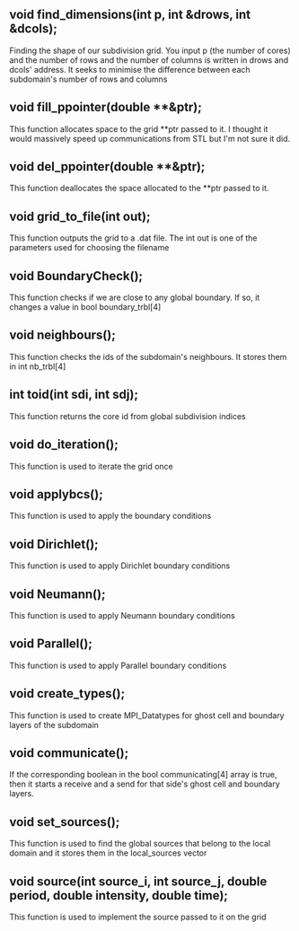 ## void  find_dimensions(int  p, int  &drows, int  &dcols);
Finding the shape of our subdivision grid. You input p (the number of cores) and the number of rows and the number of columns is written in drows and dcols' address.
It seeks to minimise the difference between each subdomain's number of rows and columns
## void  fill_ppointer(double  **&ptr);
This function allocates space to the grid **ptr passed to it.
I thought it would massively speed up communications from STL but I'm not sure it did.
## void  del_ppointer(double  **&ptr);
This function deallocates the space allocated to the **ptr passed to it.
## void  grid_to_file(int  out);
This function outputs the grid to a .dat file.
The int out is one of the parameters used for choosing the filename
## void  BoundaryCheck();
This function checks if we are close to any global boundary.
If so, it changes a value in bool boundary_trbl[4]
## void  neighbours();
This function checks the ids of the subdomain's neighbours.
It stores them in int nb_trbl[4]
## int  toid(int  sdi, int  sdj);
This function returns the core id from global subdivision indices
## void  do_iteration();
This function is used to iterate the grid once
## void  applybcs();
This function is used to apply the boundary conditions
## void  Dirichlet();
This function is used to apply Dirichlet boundary conditions
## void  Neumann();
This function is used to apply Neumann boundary conditions
## void  Parallel();
This function is used to apply Parallel boundary conditions  
## void  create_types();
This function is used to create MPI_Datatypes for ghost cell and boundary layers of the subdomain
## void  communicate();
If the corresponding boolean in the bool communicating[4] array is true, then it starts a receive and a send for that side's ghost cell and boundary layers.
## void  set_sources();
This function is used to find the global sources that belong to the local domain and it stores them in the local_sources vector
## void  source(int  source_i, int  source_j, double  period, double  intensity, double  time);
This function is used to implement the source passed to it on the grid
